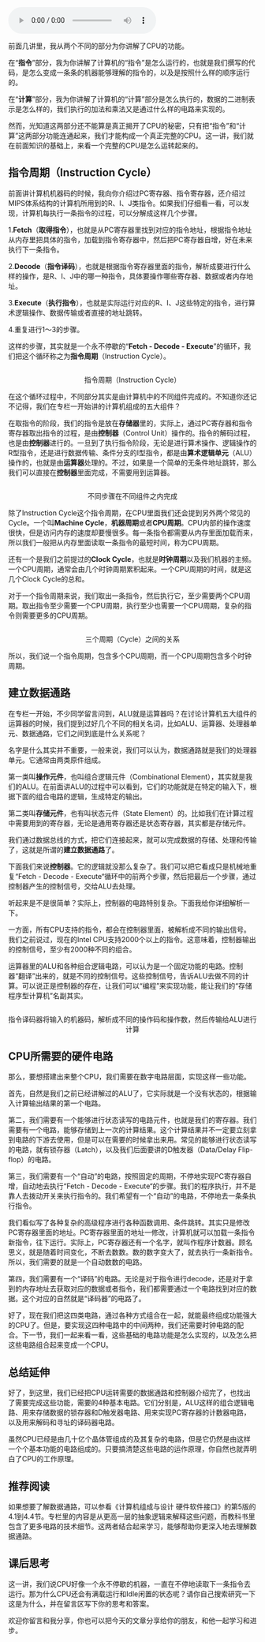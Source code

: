 <audio title="17 _ 建立数据通路（上）：指令+运算=CPU" src="https://static001.geekbang.org/resource/audio/ad/f7/ad5ffc922bb6c35898e9c99c014842f7.mp3" controls="controls"></audio> 
<p>前面几讲里，我从两个不同的部分为你讲解了CPU的功能。</p><p>在“<strong>指令</strong>”部分，我为你讲解了计算机的“指令”是怎么运行的，也就是我们撰写的代码，是怎么变成一条条的机器能够理解的指令的，以及是按照什么样的顺序运行的。</p><p>在“<strong>计算</strong>”部分，我为你讲解了计算机的“计算”部分是怎么执行的，数据的二进制表示是怎么样的，我们执行的加法和乘法又是通过什么样的电路来实现的。</p><p>然而，光知道这两部分还不能算是真正揭开了CPU的秘密，只有把“指令”和“计算”这两部分功能连通起来，我们才能构成一个真正完整的CPU。这一讲，我们就在前面知识的基础上，来看一个完整的CPU是怎么运转起来的。</p><h2>指令周期（Instruction Cycle）</h2><p>前面讲计算机机器码的时候，我向你介绍过PC寄存器、指令寄存器，还介绍过MIPS体系结构的计算机所用到的R、I、J类指令。如果我们仔细看一看，可以发现，计算机每执行一条指令的过程，可以分解成这样几个步骤。</p><p>1.<strong>Fetch</strong>（<strong>取得指令</strong>），也就是从PC寄存器里找到对应的指令地址，根据指令地址从内存里把具体的指令，加载到指令寄存器中，然后把PC寄存器自增，好在未来执行下一条指令。</p><p>2.<strong>Decode</strong>（<strong>指令译码</strong>），也就是根据指令寄存器里面的指令，解析成要进行什么样的操作，是R、I、J中的哪一种指令，具体要操作哪些寄存器、数据或者内存地址。</p><!-- [[[read_end]]] --><p>3.<strong>Execute</strong>（<strong>执行指令</strong>），也就是实际运行对应的R、I、J这些特定的指令，进行算术逻辑操作、数据传输或者直接的地址跳转。</p><p>4.重复进行1～3的步骤。</p><p>这样的步骤，其实就是一个永不停歇的“<strong>Fetch - Decode - Execute</strong>”的循环，我们把这个循环称之为<strong>指令周期</strong>（Instruction Cycle）。</p><p><img src="https://static001.geekbang.org/resource/image/18/a7/1840bead02cfbe5d8f70e2f0a7b962a7.jpg" alt=""></p><center><span class="reference">指令周期（Instruction Cycle）</span></center><p>在这个循环过程中，不同部分其实是由计算机中的不同组件完成的。不知道你还记不记得，我们在专栏一开始讲的计算机组成的五大组件？</p><p>在取指令的阶段，我们的指令是放在<strong>存储器</strong>里的，实际上，通过PC寄存器和指令寄存器取出指令的过程，是由<strong>控制器</strong>（Control Unit）操作的。指令的解码过程，也是由<strong>控制器</strong>进行的。一旦到了执行指令阶段，无论是进行算术操作、逻辑操作的R型指令，还是进行数据传输、条件分支的I型指令，都是由<strong>算术逻辑单元</strong>（ALU）操作的，也就是由<strong>运算器</strong>处理的。不过，如果是一个简单的无条件地址跳转，那么我们可以直接在<strong>控制器</strong>里面完成，不需要用到运算器。</p><p><img src="https://static001.geekbang.org/resource/image/bd/67/bde3548a4789ba49cab74c8c1ab02a67.jpeg" alt=""></p><center><span class="reference">不同步骤在不同组件之内完成</span></center><p>除了Instruction Cycle这个指令周期，在CPU里面我们还会提到另外两个常见的Cycle。一个叫<strong>Machine Cycle</strong>，<strong>机器周期</strong>或者<strong>CPU周期</strong>。CPU内部的操作速度很快，但是访问内存的速度却要慢很多。每一条指令都需要从内存里面加载而来，所以我们一般把从内存里面读取一条指令的最短时间，称为CPU周期。</p><p>还有一个是我们之前提过的<strong>Clock Cycle</strong>，也就是<strong>时钟周期</strong>以及我们机器的主频。一个CPU周期，通常会由几个时钟周期累积起来。一个CPU周期的时间，就是这几个Clock Cycle的总和。</p><p>对于一个指令周期来说，我们取出一条指令，然后执行它，至少需要两个CPU周期。取出指令至少需要一个CPU周期，执行至少也需要一个CPU周期，复杂的指令则需要更多的CPU周期。</p><p><img src="https://static001.geekbang.org/resource/image/1a/48/1a7d2d6cf7cb78a8f48775268f452e48.jpeg" alt=""></p><center><span class="reference">三个周期（Cycle）之间的关系</span></center><p>所以，我们说一个指令周期，包含多个CPU周期，而一个CPU周期包含多个时钟周期。</p><h2>建立数据通路</h2><p>在专栏一开始，不少同学留言问到，ALU就是运算器吗？在讨论计算机五大组件的运算器的时候，我们提到过好几个不同的相关名词，比如ALU、运算器、处理器单元、数据通路，它们之间到底是什么关系呢？</p><p>名字是什么其实并不重要，一般来说，我们可以认为，数据通路就是我们的处理器单元。它通常由两类原件组成。</p><p>第一类叫<strong>操作元件</strong>，也叫组合逻辑元件（Combinational Element），其实就是我们的ALU。在前面讲ALU的过程中可以看到，它们的功能就是在特定的输入下，根据下面的组合电路的逻辑，生成特定的输出。</p><p>第二类叫<strong>存储元件</strong>，也有叫状态元件（State Element）的。比如我们在计算过程中需要用到的寄存器，无论是通用寄存器还是状态寄存器，其实都是存储元件。</p><p>我们通过数据总线的方式，把它们连接起来，就可以完成数据的存储、处理和传输了，这就是所谓的<strong>建立数据通路</strong>了。</p><p>下面我们来说<strong>控制器</strong>。它的逻辑就没那么复杂了。我们可以把它看成只是机械地重复“Fetch -  Decode - Execute“循环中的前两个步骤，然后把最后一个步骤，通过控制器产生的控制信号，交给ALU去处理。</p><p>听起来是不是很简单？实际上，控制器的电路特别复杂。下面我给你详细解析一下。</p><p>一方面，所有CPU支持的指令，都会在控制器里面，被解析成不同的输出信号。我们之前说过，现在的Intel CPU支持2000个以上的指令。这意味着，控制器输出的控制信号，至少有2000种不同的组合。</p><p>运算器里的ALU和各种组合逻辑电路，可以认为是一个固定功能的电路。控制器“翻译”出来的，就是不同的控制信号。这些控制信号，告诉ALU去做不同的计算。可以说正是控制器的存在，让我们可以“编程”来实现功能，能让我们的“存储程序型计算机”名副其实。</p><p><img src="https://static001.geekbang.org/resource/image/46/6f/46087a894b4ac182fab83ac3786cad6f.jpeg" alt=""></p><center><span class="reference">指令译码器将输入的机器码，解析成不同的操作码和操作数，然后传输给ALU进行计算</span></center><h2>CPU所需要的硬件电路</h2><p>那么，要想搭建出来整个CPU，我们需要在数字电路层面，实现这样一些功能。</p><p>首先，自然是我们之前已经讲解过的ALU了，它实际就是一个没有状态的，根据输入计算输出结果的第一个电路。</p><p>第二，我们需要有一个能够进行状态读写的电路元件，也就是我们的寄存器。我们需要有一个电路，能够存储到上一次的计算结果。这个计算结果并不一定要立刻拿到电路的下游去使用，但是可以在需要的时候拿出来用。常见的能够进行状态读写的电路，就有锁存器（Latch），以及我们后面要讲的D触发器（Data/Delay Flip-flop）的电路。</p><p>第三，我们需要有一个“自动”的电路，按照固定的周期，不停地实现PC寄存器自增，自动地去执行“Fetch - Decode - Execute“的步骤。我们的程序执行，并不是靠人去拨动开关来执行指令的。我们希望有一个“自动”的电路，不停地去一条条执行指令。</p><p>我们看似写了各种复杂的高级程序进行各种函数调用、条件跳转。其实只是修改PC寄存器里面的地址。PC寄存器里面的地址一修改，计算机就可以加载一条指令新指令，往下运行。实际上，PC寄存器还有一个名字，就叫作程序计数器。顾名思义，就是随着时间变化，不断去数数。数的数字变大了，就去执行一条新指令。所以，我们需要的就是一个自动数数的电路。</p><p>第四，我们需要有一个“译码”的电路。无论是对于指令进行decode，还是对于拿到的内存地址去获取对应的数据或者指令，我们都需要通过一个电路找到对应的数据。这个对应的自然就是“译码器”的电路了。</p><p>好了，现在我们把这四类电路，通过各种方式组合在一起，就能最终组成功能强大的CPU了。但是，要实现这四种电路中的中间两种，我们还需要时钟电路的配合。下一节，我们一起来看一看，这些基础的电路功能是怎么实现的，以及怎么把这些电路组合起来变成一个CPU。</p><h2>总结延伸</h2><p>好了，到这里，我们已经把CPU运转需要的数据通路和控制器介绍完了，也找出了需要完成这些功能，需要的4种基本电路。它们分别是，ALU这样的组合逻辑电路、用来存储数据的锁存器和D触发器电路、用来实现PC寄存器的计数器电路，以及用来解码和寻址的译码器电路。</p><p>虽然CPU已经是由几十亿个晶体管组成的及其复杂的电路，但是它仍然是由这样一个个基本功能的电路组成的。只要搞清楚这些电路的运作原理，你自然也就弄明白了CPU的工作原理。</p><h2>推荐阅读</h2><p>如果想要了解数据通路，可以参看《计算机组成与设计 硬件软件接口》的第5版的4.1到4.4节。专栏里的内容是从更高一层的抽象逻辑来解释这些问题，而教科书里包含了更多电路的技术细节。这两者结合起来学习，能够帮助你更深入地去理解数据通路。</p><h2>课后思考</h2><p>这一讲，我们说CPU好像一个永不停歇的机器，一直在不停地读取下一条指令去运行。那为什么CPU还会有满载运行和Idle闲置的状态呢？请你自己搜索研究一下这是为什么，并在留言区写下你的思考和答案。</p><p>欢迎你留言和我分享，你也可以把今天的文章分享给你的朋友，和他一起学习和进步。</p><p></p>